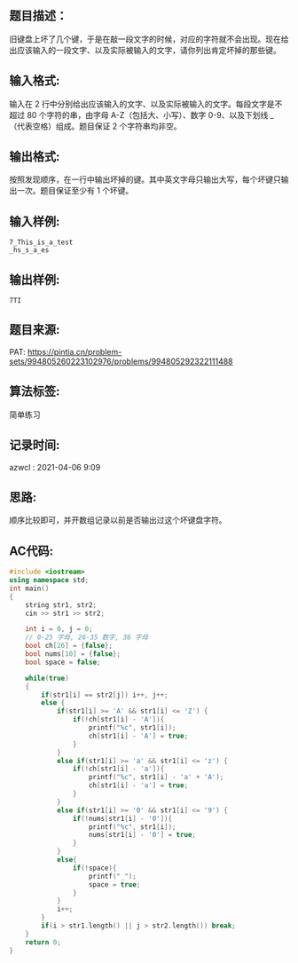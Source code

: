 ## 题目描述：
旧键盘上坏了几个键，于是在敲一段文字的时候，对应的字符就不会出现。现在给出应该输入的一段文字、以及实际被输入的文字，请你列出肯定坏掉的那些键。  

## 输入格式:
输入在 2 行中分别给出应该输入的文字、以及实际被输入的文字。每段文字是不超过 80 个字符的串，由字母 A-Z（包括大、小写）、数字 0-9、以及下划线 _（代表空格）组成。题目保证 2 个字符串均非空。  

## 输出格式:
按照发现顺序，在一行中输出坏掉的键。其中英文字母只输出大写，每个坏键只输出一次。题目保证至少有 1 个坏键。  

## 输入样例:
```
7_This_is_a_test
_hs_s_a_es
```

## 输出样例:
```
7TI
```

## 题目来源:
PAT: https://pintia.cn/problem-sets/994805260223102976/problems/994805292322111488

## 算法标签:
简单练习  

## 记录时间:
azwcl : 2021-04-06 9:09  

## 思路:
顺序比较即可，并开数组记录以前是否输出过这个坏键盘字符。

## AC代码:
```cpp
#include <iostream>
using namespace std;
int main()
{
    string str1, str2;
    cin >> str1 >> str2;

    int i = 0, j = 0;
    // 0-25 字母, 26-35 数字, 36 字母
    bool ch[26] = {false};
    bool nums[10] = {false};
    bool space = false;

    while(true)
    {
        if(str1[i] == str2[j]) i++, j++;
        else {
            if(str1[i] >= 'A' && str1[i] <= 'Z') {
                if(!ch[str1[i] - 'A']){
                    printf("%c", str1[i]);
                    ch[str1[i] - 'A'] = true;
                }
            }
            else if(str1[i] >= 'a' && str1[i] <= 'z') {
                if(!ch[str1[i] - 'a']){
                    printf("%c", str1[i] - 'a' + 'A');
                    ch[str1[i] - 'a'] = true;
                }
            }
            else if(str1[i] >= '0' && str1[i] <= '9') {
                if(!nums[str1[i] - '0']){
                    printf("%c", str1[i]);
                    nums[str1[i] - '0'] = true;
                }
            }
            else{
                if(!space){
                    printf("_");
                    space = true;
                }
            }
            i++;
        }
        if(i > str1.length() || j > str2.length()) break;
    }
    return 0;
}
```